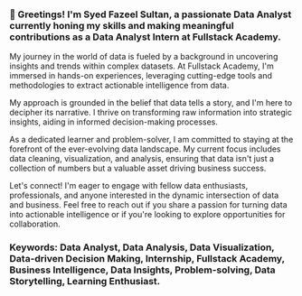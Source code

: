 ### 👋 Greetings! I'm Syed Fazeel Sultan, a passionate Data Analyst currently honing my skills and making meaningful contributions as a Data Analyst Intern at Fullstack Academy.

My journey in the world of data is fueled by a background in uncovering insights and trends within complex datasets. At Fullstack Academy, I'm immersed in hands-on experiences, leveraging cutting-edge tools and methodologies to extract actionable intelligence from data.

My approach is grounded in the belief that data tells a story, and I'm here to decipher its narrative. I thrive on transforming raw information into strategic insights, aiding in informed decision-making processes.

As a dedicated learner and problem-solver, I am committed to staying at the forefront of the ever-evolving data landscape. My current focus includes data cleaning, visualization, and analysis, ensuring that data isn't just a collection of numbers but a valuable asset driving business success.

Let's connect! I'm eager to engage with fellow data enthusiasts, professionals, and anyone interested in the dynamic intersection of data and business. Feel free to reach out if you share a passion for turning data into actionable intelligence or if you're looking to explore opportunities for collaboration.

### Keywords: Data Analyst, Data Analysis, Data Visualization, Data-driven Decision Making, Internship, Fullstack Academy, Business Intelligence, Data Insights, Problem-solving, Data Storytelling, Learning Enthusiast.
